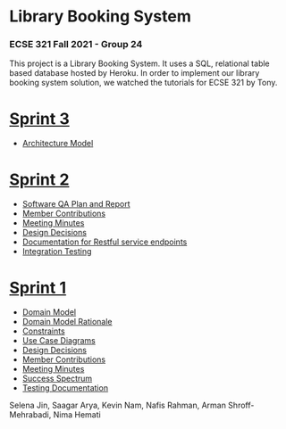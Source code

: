 # Library Booking System
### ECSE 321 Fall 2021 - Group 24

This project is a Library Booking System. 
It uses a SQL, relational table based database hosted by Heroku.
In order to implement our library booking system solution, we watched the tutorials for ECSE 321 by Tony.

# [Sprint 3](https://github.com/McGill-ECSE321-Fall2021/project-group-24/wiki/Sprint-3)
* [Architecture Model](https://github.com/McGill-ECSE321-Fall2021/project-group-24/wiki/Architecture-Model)

# [Sprint 2](https://github.com/McGill-ECSE321-Fall2021/project-group-24/wiki/Sprint-2)
* [Software QA Plan and Report](https://github.com/McGill-ECSE321-Fall2021/project-group-24/wiki/Software-Quality-Assurance-Plan-and-Report)
* [Member Contributions](https://github.com/McGill-ECSE321-Fall2021/project-group-24/wiki/Sprint-2:-Member-Contributions)
* [Meeting Minutes](https://github.com/McGill-ECSE321-Fall2021/project-group-24/wiki/Sprint-2:-Meeting-Minutes)
* [Design Decisions](https://github.com/McGill-ECSE321-Fall2021/project-group-24/wiki/Sprint-2:-Design-Decisions)
* [Documentation for Restful service endpoints](https://github.com/McGill-ECSE321-Fall2021/project-group-24/wiki/Documentation-for-RESTful-Service-Endpoints)
* [Integration Testing](https://github.com/McGill-ECSE321-Fall2021/project-group-24/wiki/Integration-Testing)


# [Sprint 1](https://github.com/McGill-ECSE321-Fall2021/project-group-24/wiki/Sprint-1)
* [Domain Model](https://github.com/McGill-ECSE321-Fall2021/project-group-24/wiki/Domain-Model)
* [Domain Model Rationale](https://github.com/McGill-ECSE321-Fall2021/project-group-24/wiki/Domain-Model#rationale)
* [Constraints](https://github.com/McGill-ECSE321-Fall2021/project-group-24/wiki/Constraints)
* [Use Case Diagrams](https://github.com/McGill-ECSE321-Fall2021/project-group-24/wiki/Use-Case-Diagrams)
* [Design Decisions](https://github.com/McGill-ECSE321-Fall2021/project-group-24/wiki/Design-Decisions)
* [Member Contributions](https://github.com/McGill-ECSE321-Fall2021/project-group-24/wiki/Sprint-1:-Member-Contributions)
* [Meeting Minutes](https://github.com/McGill-ECSE321-Fall2021/project-group-24/wiki/Sprint-1:-Meeting-Minutes)
* [Success Spectrum](https://github.com/McGill-ECSE321-Fall2021/project-group-24/wiki/Sprint-1:-Success-Spectrum)
* [Testing Documentation](https://github.com/McGill-ECSE321-Fall2021/project-group-24/wiki/Testing-Documentation)

Selena Jin, Saagar Arya, Kevin Nam, Nafis Rahman, Arman Shroff-Mehrabadi, Nima Hemati

